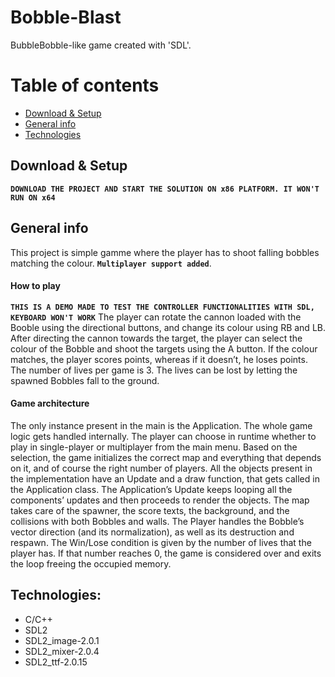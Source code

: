 # Bobble-Blast
BubbleBobble-like game created with 'SDL'.


# Table of contents
* [Download & Setup](#download-and-setup)
* [General info](#general-info)
* [Technologies](#technologies)


## Download & Setup  
**`DOWNLOAD THE PROJECT AND START THE SOLUTION ON x86 PLATFORM. IT WON'T RUN ON x64`**

## General info
This project is simple gamme where the player has to shoot falling bobbles matching the colour. **`Multiplayer support added`**.
#### How to play
**`THIS IS A DEMO MADE TO TEST THE CONTROLLER FUNCTIONALITIES WITH SDL, KEYBOARD WON'T WORK`**
The player can rotate the cannon loaded with the Booble using the directional buttons, and change its colour using RB and LB. After directing the cannon towards the target, the player can select the colour of the Bobble and shoot the targets using the A button. If the colour matches, the player scores points, whereas if it doesn’t, he loses points. 
The number of lives per game is 3. The lives can be lost by letting the spawned Bobbles fall to the ground.
#### Game architecture
The only instance present in the main is the Application. The whole game logic gets handled internally. 
The player can choose in runtime whether to play in single-player or multiplayer from the main menu. Based on the selection, the game initializes the correct map and everything that depends on it, and of course the right number of players.
All the objects present in the implementation have an Update and a draw function, that gets called in the Application class.
The Application’s Update keeps looping all the components’ updates and then proceeds to render the objects. The map takes care of the spawner, the score texts, the background, and the collisions with both Bobbles and walls. The Player handles the Bobble’s vector direction (and its normalization), as well as its destruction and respawn. 
The Win/Lose condition is given by the number of lives that the player has. If that number reaches 0, the game is considered over and exits the loop freeing the occupied memory.

## Technologies:
- C/C++
- SDL2
- SDL2_image-2.0.1
- SDL2_mixer-2.0.4
- SDL2_ttf-2.0.15

